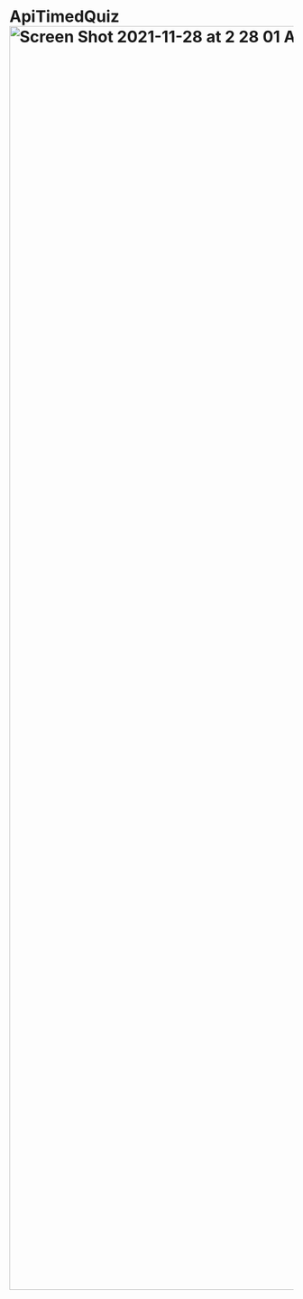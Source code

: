 # ApiTimedQuiz<img width="2240" alt="Screen Shot 2021-11-28 at 2 28 01 AM" src="https://user-images.githubusercontent.com/89868916/143733741-58e4fc24-4789-4c4e-b81a-b61212848cf0.png">
